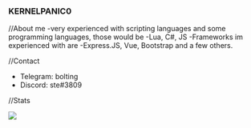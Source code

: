 ### KERNELPANIC0


//About me
-very experienced with scripting languages and some programming languages, those would be
-Lua, C#, JS
-Frameworks im experienced with are
-Express.JS, Vue, Bootstrap and a few others.


//Contact


- Telegram: bolting
- Discord: ste#3809


//Stats


<img src="https://github-readme-stats.vercel.app/api?username=KernelPanic0&&show_icons=true&title_color=ffffff&icon_color=bb2acf&text_color=daf7dc&bg_color=151515">
